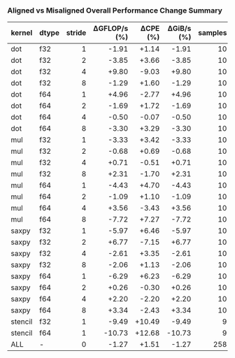 ### Aligned vs Misaligned Overall Performance Change Summary
| kernel | dtype | stride | ΔGFLOP/s (%) | ΔCPE (%) | ΔGiB/s (%) | samples |
|---|---|---:|---:|---:|---:|---:|
| dot | f32 | 1 | -1.91 | +1.14 | -1.91 | 10 |
| dot | f32 | 2 | -3.85 | +3.66 | -3.85 | 10 |
| dot | f32 | 4 | +9.80 | -9.03 | +9.80 | 10 |
| dot | f32 | 8 | -1.29 | +1.60 | -1.29 | 10 |
| dot | f64 | 1 | +4.96 | -2.77 | +4.96 | 10 |
| dot | f64 | 2 | -1.69 | +1.72 | -1.69 | 10 |
| dot | f64 | 4 | -0.50 | -0.07 | -0.50 | 10 |
| dot | f64 | 8 | -3.30 | +3.29 | -3.30 | 10 |
| mul | f32 | 1 | -3.33 | +3.42 | -3.33 | 10 |
| mul | f32 | 2 | -0.68 | +0.69 | -0.68 | 10 |
| mul | f32 | 4 | +0.71 | -0.51 | +0.71 | 10 |
| mul | f32 | 8 | +2.31 | -1.70 | +2.31 | 10 |
| mul | f64 | 1 | -4.43 | +4.70 | -4.43 | 10 |
| mul | f64 | 2 | -1.09 | +1.10 | -1.09 | 10 |
| mul | f64 | 4 | +3.56 | -3.43 | +3.56 | 10 |
| mul | f64 | 8 | -7.72 | +7.27 | -7.72 | 10 |
| saxpy | f32 | 1 | -5.97 | +6.46 | -5.97 | 10 |
| saxpy | f32 | 2 | +6.77 | -7.15 | +6.77 | 10 |
| saxpy | f32 | 4 | -2.61 | +3.35 | -2.61 | 10 |
| saxpy | f32 | 8 | -2.06 | +1.13 | -2.06 | 10 |
| saxpy | f64 | 1 | -6.29 | +6.23 | -6.29 | 10 |
| saxpy | f64 | 2 | +0.26 | -0.30 | +0.26 | 10 |
| saxpy | f64 | 4 | +2.20 | -2.20 | +2.20 | 10 |
| saxpy | f64 | 8 | +3.34 | -2.43 | +3.34 | 10 |
| stencil | f32 | 1 | -9.49 | +10.49 | -9.49 | 9 |
| stencil | f64 | 1 | -10.73 | +12.68 | -10.73 | 9 |
| ALL | - | 0 | -1.27 | +1.51 | -1.27 | 258 |